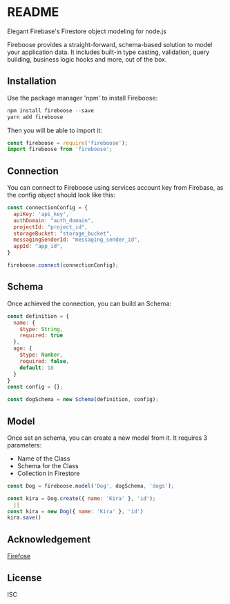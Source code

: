 # README

Elegant Firebase's Firestore object modeling for node.js

Fireboose provides a straight-forward, schema-based solution to model your 
application data. It includes built-in type casting, validation, query 
building, business logic hooks and more, out of the box.

## Installation 

Use the package manager 'npm' to install Fireboose:

```js
npm install fireboose --save
yarn add fireboose
```
Then you will be able to import it:

```js
const fireboose = require('fireboose');
import fireboose from 'fireboose';
```

## Connection

You can connect to Fireboose using services account key from Firebase,
as the config object should look like this:

```js
const connectionConfig = {
  apiKey: 'api_key',
  authDomain: "auth_domain",
  projectId: "project_id",
  storageBucket: "storage_bucket",
  messagingSenderId: "messaging_sender_id",
  appId: "app_id",
}

fireboose.connect(connectionConfig);
```

## Schema

Once achieved the connection, you can build an Schema:

```js
const definition = {
  name: {
    $type: String,
    required: true
  },
  age: {
    $type: Number,
    required: false,
    default: 18
  }
}
const config = {};

const dogSchema = new Schema(definition, config);
```

## Model

Once set an schema, you can create a new model from it.
It requires 3 parameters:
  - Name of the Class
  - Schema for the Class
  - Collection in Firestore

```js
const Dog = fireboose.model('Dog', dogSchema, 'dogs');

const kira = Dog.create({ name: 'Kira' }, 'id');
  ||
const kira = new Dog({ name: 'Kira' }, 'id')
kira.save()
```

## Acknowledgement

[Firefose](https://www.npmjs.com/package/firefose)

## License

ISC